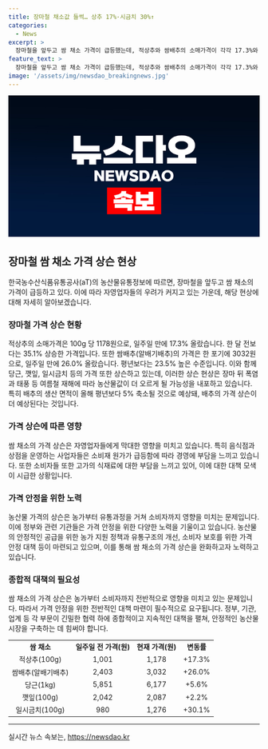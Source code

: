```yaml
---
title: 장마철 채소값 들썩… 상추 17%·시금치 30%↑
categories:
  - News
excerpt: >
  장마철을 앞두고 쌈 채소 가격이 급등했는데, 적상추와 쌈배추의 소매가격이 각각 17.3%와 26.0% 올랐다. 장마 뒤 폭염과 태풍으로 농산물값이 더 올 가능성이 있으며, 배추 재배 면적의 축소로 가격 상승이 예상된다. 이로 인해 자영업자들의 고민이 깊어지고 있는 상황. (150자)
feature_text: >
  장마철을 앞두고 쌈 채소 가격이 급등했는데, 적상추와 쌈배추의 소매가격이 각각 17.3%와 26.0% 올랐다. 장마 뒤 폭염과 태풍으로 농산물값이 더 올 가능성이 있으며, 배추 재배 면적의 축소로 가격 상승이 예상된다. 이로 인해 자영업자들의 고민이 깊어지고 있는 상황. (150자)
image: '/assets/img/newsdao_breakingnews.jpg'
---
```


<p><img src="/assets/img/newsdao_breakingnews.jpg" alt="pcversion 속보" /></p>

<h2 data-ke-size="size26">장마철 쌈 채소 가격 상슨 현상</h2>

<p>한국농수산식품유통공사(aT)의 농산물유통정보에 따르면, 장마철을 앞두고 쌈 채소의 가격이 급등하고 있다. 이에 따라 자영업자들의 우려가 커지고 있는 가운데, 해당 현상에 대해 자세히 알아보겠습니다. </p>

<h3>장마철 가격 상슨 현황</h3>

<p data-ke-size="size16">적상추의 소매가격은 100g 당 1178원으로, 일주일 만에 17.3% 올랐습니다. 한 달 전보다는 35.1% 상승한 가격입니다. 또한 쌈배추(알배기배추)의 가격은 한 포기에 3032원으로, 일주일 만에 26.0% 올랐습니다. 평년보다는 23.5% 높은 수준입니다. 이와 함께 당근, 깻잎, 일시금치 등의 가격 또한 상슨하고 있는데, 이러한 상슨 현상은 장마 뒤 폭염과 태풍 등 여름철 재해에 따라 농산물값이 더 오르게 될 가능성을 내포하고 있습니다. 특히 배추의 생산 면적이 올해 평년보다 5% 축소될 것으로 예상돼, 배추의 가격 상슨이 더 예상된다는 것입니다.</p>

<h3>가격 상슨에 따른 영향</h3>

<p data-ke-size="size16">쌈 채소의 가격 상슨은 자영업자들에게 막대한 영향을 미치고 있습니다. 특히 음식점과 상점을 운영하는 사업자들은 소비재 원가가 급등함에 따라 경영에 부담을 느끼고 있습니다. 또한 소비자들 또한 고가의 식재료에 대한 부담을 느끼고 있어, 이에 대한 대책 모색이 시급한 상황입니다.</p>

<h3>가격 안정을 위한 노력</h3>

<p data-ke-size="size16">농산물 가격의 상슨은 농가부터 유통과정을 거쳐 소비자까지 영향을 미치는 문제입니다. 이에 정부와 관련 기관들은 가격 안정을 위한 다양한 노력을 기울이고 있습니다. 농산물의 안정적인 공급을 위한 농가 지원 정책과 유통구조의 개선, 소비자 보호를 위한 가격 안정 대책 등이 마련되고 있으며, 이를 통해 쌈 채소의 가격 상슨을 완화하고자 노력하고 있습니다.</p>

<h3>종합적 대책의 필요성</h3>

<p data-ke-size="size16">쌈 채소의 가격 상슨은 농가부터 소비자까지 전반적으로 영향을 미치고 있는 문제입니다. 따라서 가격 안정을 위한 전반적인 대책 마련이 필수적으로 요구됩니다. 정부, 기관, 업계 등 각 부문이 긴밀한 협력 하에 종합적이고 지속적인 대책을 펼쳐, 안정적인 농산물 시장을 구축하는 데 힘써야 합니다.</p>

<table>
  <tr>
    <td style="text-align: center; height: 17px;"><b>쌈 채소</b></td>
    <td style="text-align: center; height: 17px;"><b>일주일 전 가격(원)</b></td>
    <td style="text-align: center; height: 17px;"><b>현재 가격(원)</b></td>
    <td style="text-align: center; height: 17px;"><b>변동률</b></td>
  </tr>
  <tr>
    <td style="text-align: center; height: 17px;">적상추(100g)</td>
    <td style="text-align: center; height: 17px;">1,001</td>
    <td style="text-align: center; height: 17px;">1,178</td>
    <td style="text-align: center; height: 17px;">+17.3%</td>
  </tr>
  <tr>
    <td style="text-align: center; height: 17px;">쌈배추(알배기배추)</td>
    <td style="text-align: center; height: 17px;">2,403</td>
    <td style="text-align: center; height: 17px;">3,032</td>
    <td style="text-align: center; height: 17px;">+26.0%</td>
  </tr>
  <tr>
    <td style="text-align: center; height: 17px;">당근(1kg)</td>
    <td style="text-align: center; height: 17px;">5,851</td>
    <td style="text-align: center; height: 17px;">6,177</td>
    <td style="text-align: center; height: 17px;">+5.6%</td>
  </tr>
  <tr>
    <td style="text-align: center; height: 17px;">깻잎(100g)</td>
    <td style="text-align: center; height: 17px;">2,042</td>
    <td style="text-align: center; height: 17px;">2,087</td>
    <td style="text-align: center; height: 17px;">+2.2%</td>
  </tr>
  <tr>
    <td style="text-align: center; height: 17px;">일시금치(100g)</td>
    <td style="text-align: center; height: 17px;">980</td>
    <td style="text-align: center; height: 17px;">1,276</td>
    <td style="text-align: center; height: 17px;">+30.1%</td>
  </tr>
</table>

<hr>
실시간 뉴스 속보는, <a href="https://newsdao.kr" rel="dofollow">https://newsdao.kr</a>


